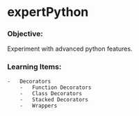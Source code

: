 # expertPython

### Objective: 
   Experiment with advanced python features. 
    
### Learning Items:
	-	Decorators
		-	Function Decorators
		-	Class Decorators
		-	Stacked Decorators
		-	Wrappers

